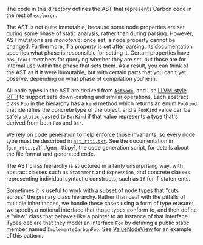 <!--
Part of the Carbon Language project, under the Apache License v2.0 with LLVM
Exceptions. See /LICENSE for license information.
SPDX-License-Identifier: Apache-2.0 WITH LLVM-exception
-->

The code in this directory defines the AST that represents Carbon code in the
rest of `explorer`.

The AST is not quite immutable, because some node properties are set during some
phase of static analysis, rather than during parsing. However, AST mutations are
_monotonic_: once set, a node property cannot be changed. Furthermore, if a
property is set after parsing, its documentation specifies what phase is
responsible for setting it. Certain properties have `has_foo()` members for
querying whether they are set, but those are for internal use within the phase
that sets them. As a result, you can think of the AST as if it were immutable,
but with certain parts that you can't yet observe, depending on what phase of
compilation you're in.

All node types in the AST are derived from [`AstNode`](ast_node.h), and use
[LLVM-style RTTI](https://llvm.org/docs/HowToSetUpLLVMStyleRTTI.html) to support
safe down-casting and similar operations. Each abstract class `Foo` in the
hierarchy has a `kind` method which returns an enum `FooKind` that identifies the
concrete type of the object, and a `FooKind` value can be safely `static_cast`ed
to `BarKind` if that value represents a type that's derived from both `Foo` and
`Bar`.

We rely on code generation to help enforce those invariants, so every node type
must be described in [`ast_rtti.txt`](ast_rtti.txt). See the documentation in
(`gen_rtti.py`)[../gen_rtti.py], the code generation script, for details about
the file format and generated code.

The AST class hierarchy is structured in a fairly unsurprising way, with
abstract classes such as `Statement` and `Expression`, and concrete classes
representing individual syntactic constructs, such as `If` for if-statements.

Sometimes it is useful to work with a subset of node types that "cuts across"
the primary class hierarchy. Rather than deal with the pitfalls of multiple
inheritances, we handle these cases using a form of type erasure: we specify a
notional interface that those types conform to, and then define a "view" class
that behaves like a pointer to an instance of that interface. Types declare that
they model an interface `Foo` by defining a public static member named
`ImplementsCarbonFoo`. See [ValueNodeView](static_scope.h) for an example of
this pattern.
